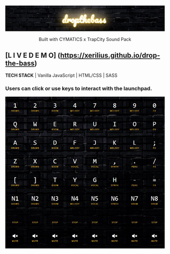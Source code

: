 ![Drop the Bass](./static/img/droptheb-banner.JPG)
<p align="center">Built with CYMATICS x TrapCity Sound Pack </p>

## [L I V E  D E M O] (https://xerilius.github.io/drop-the-bass) 

<b>TECH STACK</b> | Vanilla JavaScript | HTML/CSS | SASS <br>

### Users can click or use keys to interact with the launchpad.
![Launchpad](./static/img/8x8launchpad.JPG)
